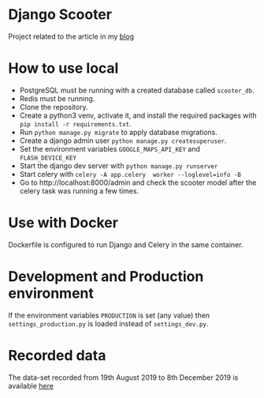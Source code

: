 # Django Scooter
Project related to the article in my [blog](https://sknzl.github.io/tracking-electric-scooters-in-lisbon/)

# How to use local
- PostgreSQL must be running with a created database called `scooter_db`.
- Redis must be running.
- Clone the repository.
- Create a python3 venv, activate it, and install the required packages with `pip install -r requirements.txt`.
- Run `python manage.py migrate` to apply database migrations.
- Create a django admin user `python manage.py createsuperuser`.
- Set the environment variables `GOOGLE_MAPS_API_KEY` and `FLASH_DEVICE_KEY`
- Start the django dev server with `python manage.py runserver`
- Start celery with `celery -A app.celery  worker --loglevel=info -B`
- Go to http://localhost:8000/admin and check the scooter model after the celery task was running a few times.

# Use with Docker
Dockerfile is configured to run Django and Celery in the same container.

# Development and Production environment
If the environment variables `PRODUCTION` is set (any value) then `settings_production.py` is loaded instead of `settings_dev.py`.

# Recorded data
The data-set recorded from 19th August 2019 to 8th December 2019 is available [here](https://github.com/sknzl/django_scooter_data)